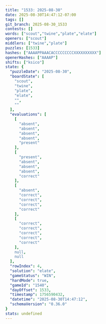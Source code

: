 ```yaml
---
title: "1533: 2025-08-30"
date: 2025-08-30T14:47:12-07:00
tags: []
git_branch: 2025-08-30_1533
contests: []
words: ["scout","twine","plate","elate"]
openers: ["scout"]
middlers: ["twine","plate"]
puzzles: [1533]
hashes: ["AAAAPPAAACACCCCCCCCCXXXXXXXXXX"]
openerHashes: ["AAAAP"]
shifts: ["ksico"]
state: {
  "puzzleDate": "2025-08-30",
  "boardState": [
    "scout",
    "twine",
    "plate",
    "elate",
    "",
    ""
  ],
  "evaluations": [
    [
      "absent",
      "absent",
      "absent",
      "absent",
      "present"
    ],
    [
      "present",
      "absent",
      "absent",
      "absent",
      "correct"
    ],
    [
      "absent",
      "correct",
      "correct",
      "correct",
      "correct"
    ],
    [
      "correct",
      "correct",
      "correct",
      "correct",
      "correct"
    ],
    null,
    null
  ],
  "rowIndex": 4,
  "solution": "elate",
  "gameStatus": "WIN",
  "hardMode": true,
  "gameId": "1540",
  "dayOffset": 1533,
  "timestamp": 1756590432,
  "datetime": "2025-08-30T14:47:12",
  "schemaVersion": "0.36.0"
}
stats: undefined
---
```

<!-- more -->
